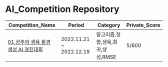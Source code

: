 # AI_Competition Repository

 |Competition_Name|Period|Category| Private_Score              |
|---|---|---|-----------------------|
|[01 상추의 생육 환경 생성 AI 경진대회](https://dacon.io/competitions/official/236033/overview/description)|2022.11.21 ~ 2022.12.19|알고리즘,정형,생육,회귀,생성,RMSE|5/600|
